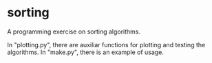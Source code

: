 sorting
=======

A programming exercise on sorting algorithms.

In "plotting.py", there are auxiliar functions for plotting and testing the algorithms.
In "make.py", there is an example of usage.
